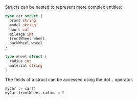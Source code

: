 Structs can be nested to represent more complex entities:

```go
type car struct {
  brand string
  model string
  doors int
  mileage int
  frontWheel wheel
  backWheel wheel
}

type wheel struct {
  radius int
  material string
}
```

The fields of a struct can be accessed using the dot `.` operator.

```go
myCar := car{}
myCar.frontWheel.radius = 5
```